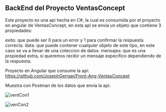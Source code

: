 ## BackEnd del Proyecto VentasConcept

Este proyecto es una api hecha en C#, la cual es consumida por el proyecto en angular de VentasConcept, en esta api se envia un objeto
que contiene 3 propiedades:

exito: que puede ser 0 para un error y 1 para confirmar la respuesta correcta.
data: que puede contener cualquier objeto de este tipo, en este caso se va a llenar de una coleccion de datos.
mensajes: que es una propiedad extra, si queremos recibir un mensaje expecifico dependiendo de la respuesta.

Proyecto en Angular que consume la api: https://github.com/JosephGengar/Front-Ang-VentasConcept

Muestra con Postman de los datos que envia la api:

![ventCon1](https://user-images.githubusercontent.com/102115164/163210776-dc79a841-2a20-4b61-971d-1cf936497440.png)

![venCon2](https://user-images.githubusercontent.com/102115164/163210809-64c991fb-139d-4003-9e32-0fb83dd2844a.png)


